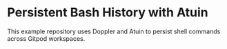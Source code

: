 # Persistent Bash History with Atuin

This example repository uses Doppler and Atuin to persist shell commands across Gitpod workspaces.

